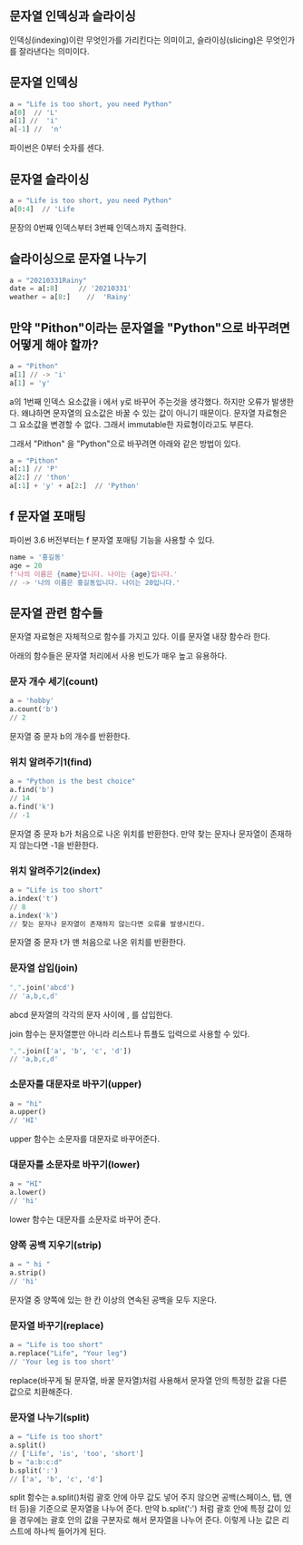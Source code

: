 ## 문자열 인덱싱과 슬라이싱

인덱싱(indexing)이란 무엇인가를 가리킨다는 의미이고, 슬라이싱(slicing)은 무엇인가를 잘라낸다는 의미이다.

## **문자열 인덱싱**

```python
a = "Life is too short, you need Python"
a[0]  // 'L'
a[1] //  'i'
a[-1] //  'n'
```

파이썬은 0부터 숫자를 센다.

## **문자열 슬라이싱**

```python
a = "Life is too short, you need Python"
a[0:4]  // 'Life
```

문장의 0번째 인덱스부터 3번째 인덱스까지 출력한다.

## **슬라이싱으로 문자열 나누기**

```python
a = "20210331Rainy"
date = a[:8]     // '20210331'
weather = a[8:]    //  'Rainy'
```

## 만약 "Pithon"이라는 문자열을 "Python"으로 바꾸려면 어떻게 해야 할까?

```python
a = "Pithon"
a[1] // -> 'i'
a[1] = 'y'
```

a의 1번째 인덱스 요소값을 i 에서 y로 바꾸어 주는것을 생각했다. 하지만 오류가 발생한다. 왜냐하면 문자열의 요소값은 바꿀 수 있는 값이 아니기 때문이다. 문자열 자료형은 그 요소값을 변경할 수 없다. 그래서 immutable한 자료형이라고도 부른다.

그래서 "Pithon" 을 "Python"으로 바꾸려면 아래와 같은 방법이 있다.

```python
a = "Pithon"
a[:1] // 'P'
a[2:] // 'thon'
a[:1] + 'y' + a[2:]  // 'Python'
```

## f 문자열 포매팅

파이썬 3.6 버전부터는 f 분자열 포매팅 기능을 사용할 수 있다.

```python
name = '홍길동'
age = 20
f'나의 이름은 {name}입니다. 나이는 {age}입니다.'
// -> '나의 이름은 홍길동입니다. 나이는 20입니다.'
```

## 문자열 관련 함수들

문자열 자료형은 자체적으로 함수를 가지고 있다. 이를 문자열 내장 함수라 한다.

아래의 함수들은 문자열 처리에서 사용 빈도가 매우 높고 유용하다.

### 문자 개수 세기(count)

```python
a = 'hobby'
a.count('b')
// 2
```

문자열 중 문자 b의 개수를 반환한다.

### 위치 알려주기1(find)

```python
a = "Python is the best choice"
a.find('b')
// 14
a.find('k')
// -1
```

문자열 중 문자 b가 처음으로 나온 위치를 반환한다. 만약 찾는 문자나 문자열이 존재하지 않는다면 -1을 반환한다.

### 위치 알려주기2(index)

```python
a = "Life is too short"
a.index('t')
// 8
a.index('k')
// 찾는 문자나 문자열이 존재하지 않는다면 오류를 발생시킨다.
```

문자열 중 문자 t가 맨 처음으로 나온 위치를 반환한다.

### 문자열 삽입(join)

```python
",".join('abcd')
// 'a,b,c,d'
```

abcd 문자열의 각각의 문자 사이에 , 를 삽입한다.

join 함수는 문자열뿐만 아니라 리스트나 튜플도 입력으로 사용할 수 있다.

```python
",".join(['a', 'b', 'c', 'd'])
// 'a,b,c,d'
```

### 소문자를 대문자로 바꾸기(upper)

```python
a = "hi"
a.upper()
// 'HI'
```

upper 함수는 소문자를 대문자로 바꾸어준다.

### 대문자를 소문자로 바꾸기(lower)

```python
a = "HI"
a.lower()
// 'hi'
```

lower 함수는 대문자를 소문자로 바꾸어 준다.

### 양쪽 공백 지우기(strip)

```python
a = " hi "
a.strip()
// 'hi'
```

문자열 중 양쪽에 있는 한 칸 이상의 연속된 공백을 모두 지운다.

### 문자열 바꾸기(replace)

```python
a = "Life is too short"
a.replace("Life", "Your leg")
// 'Your leg is too short'
```

replace(바꾸게 될 문자열, 바꿀 문자열)처럼 사용해서 문자열 안의 특정한 값을 다른 값으로 치환해준다.

### 문자열 나누기(split)

```python
a = "Life is too short"
a.split()
// ['Life', 'is', 'too', 'short']
b = "a:b:c:d"
b.split(':')
// ['a', 'b', 'c', 'd']
```

split 함수는 a.split()처럼 괄호 안에 아무 값도 넣어 주지 않으면 공백(스페이스, 탭, 엔터 등)을 기준으로 문자열을 나누어 준다. 만약 b.split(':') 처럼 괄호 안에 특정 값이 있을 경우에는 괄호 안의 값을 구분자로 해서 문자열을 나누어 준다. 이렇게 나눈 값은 리스트에 하나씩 들어가게 된다.